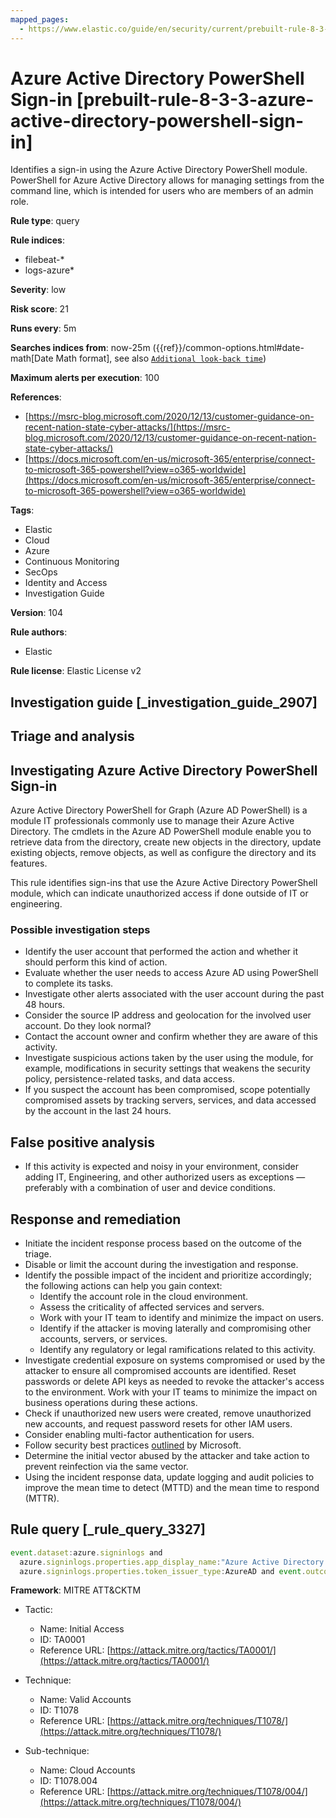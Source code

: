 ```yaml
---
mapped_pages:
  - https://www.elastic.co/guide/en/security/current/prebuilt-rule-8-3-3-azure-active-directory-powershell-sign-in.html
---
```


# Azure Active Directory PowerShell Sign-in [prebuilt-rule-8-3-3-azure-active-directory-powershell-sign-in]

Identifies a sign-in using the Azure Active Directory PowerShell module. PowerShell for Azure Active Directory allows for managing settings from the command line, which is intended for users who are members of an admin role.

**Rule type**: query

**Rule indices**:

* filebeat-*
* logs-azure*

**Severity**: low

**Risk score**: 21

**Runs every**: 5m

**Searches indices from**: now-25m ({{ref}}/common-options.html#date-math[Date Math format], see also [`Additional look-back time`](docs-content://solutions/security/detect-and-alert/create-detection-rule.md#rule-schedule))

**Maximum alerts per execution**: 100

**References**:

* [https://msrc-blog.microsoft.com/2020/12/13/customer-guidance-on-recent-nation-state-cyber-attacks/](https://msrc-blog.microsoft.com/2020/12/13/customer-guidance-on-recent-nation-state-cyber-attacks/)
* [https://docs.microsoft.com/en-us/microsoft-365/enterprise/connect-to-microsoft-365-powershell?view=o365-worldwide](https://docs.microsoft.com/en-us/microsoft-365/enterprise/connect-to-microsoft-365-powershell?view=o365-worldwide)

**Tags**:

* Elastic
* Cloud
* Azure
* Continuous Monitoring
* SecOps
* Identity and Access
* Investigation Guide

**Version**: 104

**Rule authors**:

* Elastic

**Rule license**: Elastic License v2

## Investigation guide [_investigation_guide_2907]

## Triage and analysis

## Investigating Azure Active Directory PowerShell Sign-in

Azure Active Directory PowerShell for Graph (Azure AD PowerShell) is a module IT professionals commonly use to manage their Azure Active Directory. The cmdlets in the Azure AD PowerShell module enable you to retrieve data from the directory, create new objects in the directory, update existing objects, remove objects, as well as configure the directory and its features.

This rule identifies sign-ins that use the Azure Active Directory PowerShell module, which can indicate unauthorized access if done outside of IT or engineering.

### Possible investigation steps

- Identify the user account that performed the action and whether it should perform this kind of action.
- Evaluate whether the user needs to access Azure AD using PowerShell to complete its tasks.
- Investigate other alerts associated with the user account during the past 48 hours.
- Consider the source IP address and geolocation for the involved user account. Do they look normal?
- Contact the account owner and confirm whether they are aware of this activity.
- Investigate suspicious actions taken by the user using the module, for example, modifications in security settings that weakens the security policy, persistence-related tasks, and data access.
- If you suspect the account has been compromised, scope potentially compromised assets by tracking servers, services, and data accessed by the account in the last 24 hours.

## False positive analysis

- If this activity is expected and noisy in your environment, consider adding IT, Engineering, and other authorized users as exceptions — preferably with a combination of user and device conditions.

## Response and remediation

- Initiate the incident response process based on the outcome of the triage.
- Disable or limit the account during the investigation and response.
- Identify the possible impact of the incident and prioritize accordingly; the following actions can help you gain context:
    - Identify the account role in the cloud environment.
    - Assess the criticality of affected services and servers.
    - Work with your IT team to identify and minimize the impact on users.
    - Identify if the attacker is moving laterally and compromising other accounts, servers, or services.
    - Identify any regulatory or legal ramifications related to this activity.
- Investigate credential exposure on systems compromised or used by the attacker to ensure all compromised accounts are identified. Reset passwords or delete API keys as needed to revoke the attacker's access to the environment. Work with your IT teams to minimize the impact on business operations during these actions.
- Check if unauthorized new users were created, remove unauthorized new accounts, and request password resets for other IAM users.
- Consider enabling multi-factor authentication for users.
- Follow security best practices [outlined](https://docs.microsoft.com/en-us/azure/security/fundamentals/identity-management-best-practices) by Microsoft.
- Determine the initial vector abused by the attacker and take action to prevent reinfection via the same vector.
- Using the incident response data, update logging and audit policies to improve the mean time to detect (MTTD) and the mean time to respond (MTTR).

## Rule query [_rule_query_3327]

```js
event.dataset:azure.signinlogs and
  azure.signinlogs.properties.app_display_name:"Azure Active Directory PowerShell" and
  azure.signinlogs.properties.token_issuer_type:AzureAD and event.outcome:(success or Success)
```

**Framework**: MITRE ATT&CKTM

* Tactic:

    * Name: Initial Access
    * ID: TA0001
    * Reference URL: [https://attack.mitre.org/tactics/TA0001/](https://attack.mitre.org/tactics/TA0001/)

* Technique:

    * Name: Valid Accounts
    * ID: T1078
    * Reference URL: [https://attack.mitre.org/techniques/T1078/](https://attack.mitre.org/techniques/T1078/)

* Sub-technique:

    * Name: Cloud Accounts
    * ID: T1078.004
    * Reference URL: [https://attack.mitre.org/techniques/T1078/004/](https://attack.mitre.org/techniques/T1078/004/)



